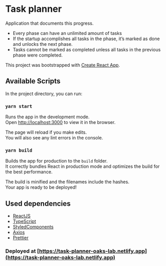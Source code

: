 # Task planner
Application that documents this progress.

* Every phase can have an unlimited amount of tasks
* If the startup accomplishes all tasks in the phase, it’s marked as done and
unlocks the next phase.
* Tasks cannot be marked as completed unless all tasks in the previous phase
were completed.

This project was bootstrapped with [Create React App](https://github.com/facebook/create-react-app).

## Available Scripts

In the project directory, you can run:

### `yarn start`

Runs the app in the development mode.<br />
Open [http://localhost:3000](http://localhost:3000) to view it in the browser.

The page will reload if you make edits.<br />
You will also see any lint errors in the console.

### `yarn build`

Builds the app for production to the `build` folder.<br />
It correctly bundles React in production mode and optimizes the build for the best performance.

The build is minified and the filenames include the hashes.<br />
Your app is ready to be deployed!

## Used dependencies
* [ReactJS](https://reactjs.org/)
* [TypeScript](https://www.typescriptlang.org/)
* [StyledComponents](https://styled-components.com/)
* [Axios](https://www.npmjs.com/package/axios)
* [Prettier](https://prettier.io/docs/en/cli.html)


### Deployed at [https://task-planner-oaks-lab.netlify.app](https://task-planner-oaks-lab.netlify.app) 
